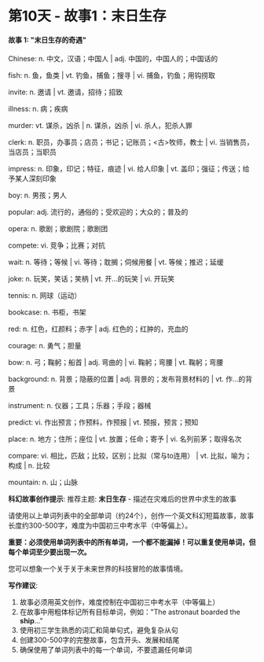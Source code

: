 # 第10天 - 故事1：末日生存

#### 故事 1: "末日生存的奇遇"

Chinese: n. 中文，汉语；中国人 | adj. 中国的，中国人的；中国话的

fish: n. 鱼，鱼类 | vt. 钓鱼，捕鱼；搜寻 | vi. 捕鱼，钓鱼；用钩捞取

invite: n. 邀请 | vt. 邀请，招待；招致

illness: n. 病；疾病

murder: vt. 谋杀，凶杀 | n. 谋杀，凶杀 | vi. 杀人，犯杀人罪

clerk: n. 职员，办事员；店员；书记；记账员；<古>牧师，教士 | vi. 当销售员，当店员；当职员

impress: n. 印象，印记；特征，痕迹 | vi. 给人印象 | vt. 盖印；强征；传送；给予某人深刻印象

boy: n. 男孩；男人

popular: adj. 流行的，通俗的；受欢迎的；大众的；普及的

opera: n. 歌剧；歌剧院；歌剧团

compete: vi. 竞争；比赛；对抗

wait: n. 等待；等候 | vi. 等待；耽搁；伺候用餐 | vt. 等候；推迟；延缓

joke: n. 玩笑，笑话；笑柄 | vt. 开…的玩笑 | vi. 开玩笑

tennis: n. 网球（运动）

bookcase: n.  书柜，书架

red: n. 红色，红颜料；赤字 | adj. 红色的；红肿的，充血的

courage: n. 勇气；胆量

bow: n. 弓；鞠躬；船首 | adj. 弯曲的 | vi. 鞠躬；弯腰 | vt. 鞠躬；弯腰

background: n. 背景；隐蔽的位置 | adj. 背景的；发布背景材料的 | vt. 作…的背景

instrument: n. 仪器；工具；乐器；手段；器械

predict: vi. 作出预言；作预料，作预报 | vt. 预报，预言；预知

place: n. 地方；住所；座位 | vt. 放置；任命；寄予 | vi. 名列前茅；取得名次

compare: vi. 相比，匹敌；比较，区别；比拟（常与to连用） | vt. 比拟，喻为；构成 | n. 比较

mountain: n. 山；山脉

**科幻故事创作提示**:
推荐主题: **末日生存** - 描述在灾难后的世界中求生的故事

请使用以上单词列表中的全部单词（约24个），创作一个英文科幻短篇故事，故事长度约300-500字，难度为中国初三中考水平（中等偏上）。

**重要：必须使用单词列表中的所有单词，一个都不能漏掉！可以重复使用单词，但每个单词至少要出现一次。**

您可以想象一个关于关于未来世界的科技冒险的故事情境。

**写作建议**: 
1. 故事必须用英文创作，难度控制在中国初三中考水平（中等偏上）
2. 在故事中用粗体标记所有目标单词，例如："The astronaut boarded the **ship**..."
3. 使用初三学生熟悉的词汇和简单句式，避免复杂从句
4. 创建300-500字的完整故事，包含开头、发展和结尾
5. 确保使用了单词列表中的每一个单词，不要遗漏任何单词
